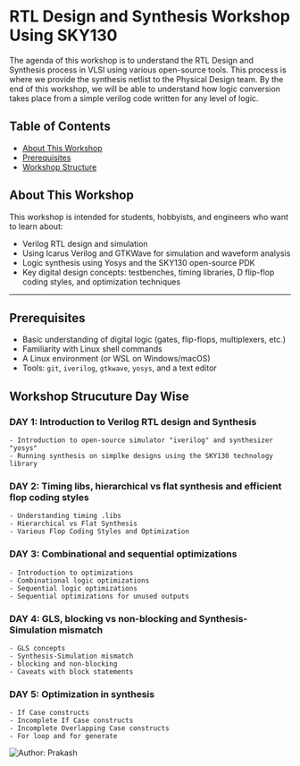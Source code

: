 # RTL Design and Synthesis Workshop Using SKY130

The agenda of this workshop is to understand the RTL Design and Synthesis process in VLSI using various open-source tools. This process is where we provide the synthesis netlist to the Physical Design team. By the end of this workshop, we will be able to understand how logic conversion takes place from a simple verilog code written for any level of logic.

## Table of Contents

- [About This Workshop](#about-this-workshop)
- [Prerequisites](#prerequisites)
- [Workshop Structure](#workshop-structure-day-wise)

## About This Workshop

This workshop is intended for students, hobbyists, and engineers who want to learn about:

- Verilog RTL design and simulation
- Using Icarus Verilog and GTKWave for simulation and waveform analysis
- Logic synthesis using Yosys and the SKY130 open-source PDK
- Key digital design concepts: testbenches, timing libraries, D flip-flop coding styles, and optimization techniques

---

## Prerequisites

- Basic understanding of digital logic (gates, flip-flops, multiplexers, etc.)
- Familiarity with Linux shell commands
- A Linux environment (or WSL on Windows/macOS)
- Tools: `git`, `iverilog`, `gtkwave`, `yosys`, and a text editor


## Workshop Strucuture Day Wise
### DAY 1: Introduction to Verilog RTL design and Synthesis
    - Introduction to open-source simulator "iverilog" and synthesizer "yosys"
    - Running synthesis on simplke designs using the SKY130 technology library


### DAY 2: Timing libs, hierarchical vs flat synthesis and efficient flop coding styles
    - Understanding timing .libs
    - Hierarchical vs Flat Synthesis
    - Various Flop Coding Styles and Optimization


### DAY 3: Combinational and sequential optimizations
    - Introduction to optimizations
    - Combinational logic optimizations
    - Sequential logic optimizations
    - Sequential optimizations for unused outputs


### DAY 4: GLS, blocking vs non-blocking and Synthesis-Simulation mismatch
    - GLS concepts
    - Synthesis-Simulation mismatch 
    - blocking and non-blocking
    - Caveats with block statements


### DAY 5: Optimization in synthesis
    - If Case constructs
    - Incomplete If Case constructs
    - Incomplete Overlapping Case constructs
    - For loop and for generate

![Author: Prakash](https://img.shields.io/badge/author-Prakash-Green)
